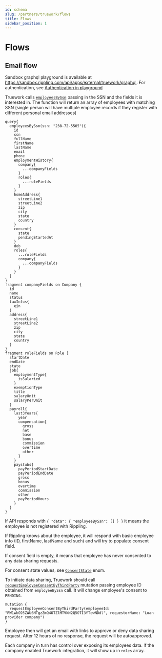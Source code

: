 ```yaml
---
id: schema
slug: /partners/truework/flows
title: Flows
sidebar_position: 1
---
```


# Flows

## Email flow

Sandbox graphql playground is available at https://sandbox.rippling.com/api/apps/external/truework/graphql. For authentication, see [Authentication in playground](../../intro#authentication-in-playground)

Truework calls [`employeesBySsn`](https://developer.rippling.com/docs/rippling-graphql/docs/partners/truework/queries/employees-by-ssn.md) passing in the SSN and the fields it is interested in. The function will return an array of employees with matching SSN (single person will have multiple employee records if they register with different personal email addresses)

```
query{
  employeesBySsn(ssn: "238-72-5505"){
    id
    ssn
    fullName
    firstName
    lastName
    email
    phone
    employmentHistory{
      company{
        ...companyFields
      }
      roles{
        ...roleFields
      }
    }
    homeAddress{
      streetLine1
      streetLine2
      zip
      city
      state
      country
    }
    consent{
      state
      pendingStartedAt
    }
    dob
    roles{
      ...roleFields
      company{
        ...companyFields
      }
    }
  }
}
fragment companyFields on Company {
  id
  name
  status
  taxInfos{
    ein
  }
  address{
  	streetLine1
  	streetLine2
  	zip
  	city
  	state
  	country
  }
}
fragment roleFields on Role {
  startDate
  endDate
  state
  job{
    employmentType{
      isSalaried
    }
  	exemptionType
    title
    salaryUnit
    salaryPerUnit
  }
  payroll{
    last3Years{
      year
      compensation{
        gross
        net
        base
        bonus
        commission
        overtime
        other
      }
    }
    paystubs{
      payPeriodStartDate
      payPeriodEndDate
      gross
      bonus
      overtime
      commission
      other
      payPeriodHours
    }
  }
}
```


If API responds with ```{
  "data": {
    "employeeBySsn": []
  }
}``` it means the employee is not registered with Rippling.

If Rippling knows about the employee, it will respond with basic employee info (ID, firstName, lastName and such) and will try to populate consent field.

If consent field is empty, it means that employee has never consented to any data sharing requests.

For consent state values, see [`ConsentState`](https://developer.rippling.com/docs/rippling-graphql/docs/partners/truework/enums/consent-state.md) enum.

To initiate data sharing, Truework should call 
[`requestEmployeeConsentByThirdParty`](https://developer.rippling.com/docs/rippling-graphql/docs/partners/truework/mutations/request-employee-consent-by-third-party.md) mutation passing employee ID obtained from `employeeBySsn` call. It will change employee's consent to `PENDING`.
```
mutation {
  requestEmployeeConsentByThirdParty(employeeId: "RW1wbG95ZWU6NTgzZmQ4OTZlMTVkN2Q5OTI3YTcwNDdl", requestorName: "Loan provider company")
}
```

Employee then will get an email with links to approve or deny data sharing request. After 12 hours of no response, the request will be autoapproved.


Each company in turn has control over exposing its employees data. If the company enabled Truework integration, it will show up in `roles` array.


